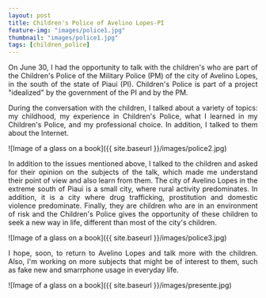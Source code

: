 ```yaml
---
layout: post
title: Children's Police of Avelino Lopes-PI
feature-img: "images/police1.jpg"
thumbnail: "images/police1.jpg"
tags: [children_police]
---
```


<p align="justify"> On June 30, I had the opportunity to talk with the children's who are part of the Children's Police of the Military Police (PM) of the city of Avelino Lopes, in the south of the state of Piaui (PI). Children's Police is part of a project "idealized" by the government of the PI and by the PM. </p>

<p align="justify"> During the conversation with the children, I talked about a variety of topics: my childhood, my experience in Children's Police, what I learned in my Children's Police, and my professional choice. In addition, I talked to them about the Internet. </p>

![Image of a glass on a book]({{ site.baseurl }}/images/police2.jpg)

<p align="justify">In addition to the issues mentioned above, I talked to the children and asked for their opinion on the subjects of the talk, which made me understand their point of view and also learn from them. The city of Avelino Lopes in the extreme south of Piaui is a small city, where rural activity predominates. In addition, it is a city where drug trafficking, prostitution and domestic violence predominate. Finally, they are children who are in an environment of risk and the Children's Police gives the opportunity of these children to seek a new way in life, different than most of the city's children.</p>

![Image of a glass on a book]({{ site.baseurl }}/images/police3.jpg)

<p align="justify">I hope, soon, to return to Avelino Lopes and talk more with the children. Also, I'm working on more subjects that might be of interest to them, such as fake new and smarrphone usage in everyday life.</p>

![Image of a glass on a book]({{ site.baseurl }}/images/presente.jpg)
